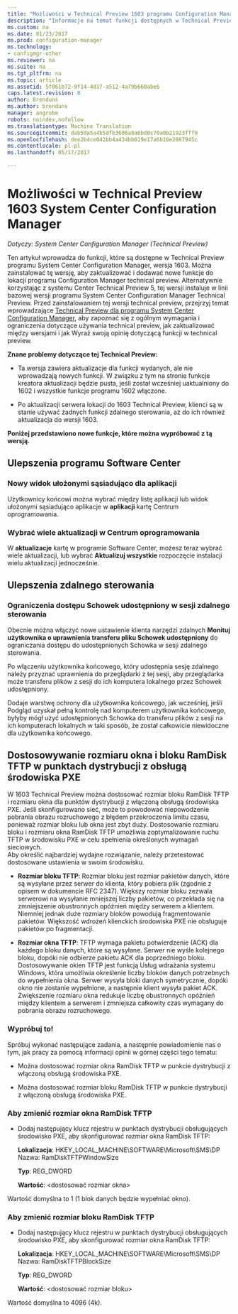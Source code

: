 ```yaml
---
title: "Możliwości w Technical Preview 1603 programu Configuration Manager"
description: "Informacje na temat funkcji dostępnych w Technical Preview programu System Center Configuration Manager, wersja 1603."
ms.custom: na
ms.date: 01/23/2017
ms.prod: configuration-manager
ms.technology:
- configmgr-other
ms.reviewer: na
ms.suite: na
ms.tgt_pltfrm: na
ms.topic: article
ms.assetid: 5f861b72-9f14-4d17-a512-4a79b660abe6
caps.latest.revision: 8
author: Brenduns
ms.author: brenduns
manager: angrobe
robots: noindex,nofollow
ms.translationtype: Machine Translation
ms.sourcegitcommit: dab5da5a4b5dfb3606a8a6bd0c70a0b21923fff9
ms.openlocfilehash: dee2b4ce042bb4a434bb019e17a6b16e2807945c
ms.contentlocale: pl-pl
ms.lasthandoff: 05/17/2017

---
```

# <a name="capabilities-in-technical-preview-1603-for-system-center-configuration-manager"></a>Możliwości w Technical Preview 1603 System Center Configuration Manager

*Dotyczy: System Center Configuration Manager (Technical Preview)*

Ten artykuł wprowadza do funkcji, które są dostępne w Technical Preview programu System Center Configuration Manager, wersja 1603. Można zainstalować tę wersję, aby zaktualizować i dodawać nowe funkcje do lokacji programu Configuration Manager technical preview. Alternatywnie korzystając z systemu Center Technical Preview 5, tej wersji instaluje w linii bazowej wersji programu System Center Configuration Manager Technical Preview. Przed zainstalowaniem tej wersji technical preview, przejrzyj temat wprowadzające [Technical Preview dla programu System Center Configuration Manager](../../core/get-started/technical-preview.md), aby zapoznać się z ogólnym wymagania i ograniczenia dotyczące używania technical preview, jak zaktualizować między wersjami i jak Wyraź swoją opinię dotyczącą funkcji w technical preview.  

 **Znane problemy dotyczące tej Technical Preview:**  

-   Ta wersja zawiera aktualizacje dla funkcji wydanych, ale nie wprowadzają nowych funkcji. W związku z tym na stronie funkcje kreatora aktualizacji będzie pusta, jeśli został wcześniej uaktualniony do 1602 i wszystkie funkcje programu 1602 włączone.  

-   Po aktualizacji serwera lokacji do 1603 Technical Preview, klienci są w stanie używać żadnych funkcji zdalnego sterowania, aż do ich również aktualizacja do wersji 1603.  

 **Poniżej przedstawiono nowe funkcje, które można wypróbować z tą wersją.**  

##  <a name="BKMK_SC1603"></a>Ulepszenia programu Software Center  

### <a name="new-tiled-view-for-apps"></a>Nowy widok ułożonymi sąsiadująco dla aplikacji  
 Użytkownicy końcowi można wybrać między listę aplikacji lub widok ułożonymi sąsiadująco aplikacje w **aplikacji** kartę Centrum oprogramowania.  

### <a name="select-multiple-updates-in-software-center"></a>Wybrać wiele aktualizacji w Centrum oprogramowania  
 W **aktualizacje** kartę w programie Software Center, możesz teraz wybrać wiele aktualizacji, lub wybrać **Aktualizuj wszystkie** rozpoczęcie instalacji wielu aktualizacji jednocześnie.  

##  <a name="BKMK_RC1603"></a>Ulepszenia zdalnego sterowania  

### <a name="limit-shared-clipboard-access-in-a-remote-control-session"></a>Ograniczenia dostępu Schowek udostępniony w sesji zdalnego sterowania  
 Obecnie można włączyć nowe ustawienie klienta narzędzi zdalnych **Monituj użytkownika o uprawnienia transferu pliku Schowek udostępniony** do ograniczania dostępu do udostępnionych Schowka w sesji zdalnego sterowania.  

 Po włączeniu użytkownika końcowego, który udostępnia sesję zdalnego należy przyznać uprawnienia do przeglądarki z tej sesji, aby przeglądarka może transferu plików z sesji do ich komputera lokalnego przez Schowek udostępniony.  

 Dodaje warstwę ochrony dla użytkownika końcowego, jak wcześniej, jeśli Podgląd uzyskał pełną kontrolę nad komputerem użytkownika końcowego, byłyby mógł użyć udostępnionych Schowka do transferu plików z sesji na ich komputerach lokalnych w taki sposób, że został całkowicie niewidoczne dla użytkownika końcowego.  

##  <a name="BKMK_RamDiskTFTP"></a> Dostosowywanie rozmiaru okna i bloku RamDisk TFTP w punktach dystrybucji z obsługą środowiska PXE  
 W 1603 Technical Preview można dostosować rozmiar bloku RamDisk TFTP i rozmiaru okna dla punktów dystrybucji z włączoną obsługą środowiska PXE. Jeśli skonfigurowano sieć, może to powodować niepowodzenie pobrania obrazu rozruchowego z błędem przekroczenia limitu czasu, ponieważ rozmiar bloku lub okna jest zbyt duży. Dostosowanie rozmiaru bloku i rozmiaru okna RamDisk TFTP umożliwia zoptymalizowanie ruchu TFTP w środowisku PXE w celu spełnienia określonych wymagań sieciowych.   
Aby określić najbardziej wydajne rozwiązanie, należy przetestować dostosowane ustawienia w swoim środowisku.  

-   **Rozmiar bloku TFTP**: Rozmiar bloku jest rozmiar pakietów danych, które są wysyłane przez serwer do klienta, który pobiera plik (zgodnie z opisem w dokumencie RFC 2347). Większy rozmiar bloku zezwala serwerowi na wysyłanie mniejszej liczby pakietów, co przekłada się na zmniejszenie obustronnych opóźnień między serwerem a klientem. Niemniej jednak duże rozmiary bloków powodują fragmentowanie pakietów. Większość wdrożeń klienckich środowiska PXE nie obsługuje pakietów po fragmentacji.  

-   **Rozmiar okna TFTP**: TFTP wymaga pakietu potwierdzenie (ACK) dla każdego bloku danych, które są wysyłane. Serwer nie wyśle kolejnego bloku, dopóki nie odbierze pakietu ACK dla poprzedniego bloku. Dostosowywanie okien TFTP jest funkcją Usług wdrażania systemu Windows, która umożliwia określenie liczby bloków danych potrzebnych do wypełnienia okna. Serwer wysyła bloki danych symetrycznie, dopóki okno nie zostanie wypełnione, a następnie klient wysyła pakiet ACK. Zwiększenie rozmiaru okna redukuje liczbę obustronnych opóźnień między klientem a serwerem i zmniejsza całkowity czas wymagany do pobrania obrazu rozruchowego.  

### <a name="try-it-out"></a>Wypróbuj to!  
 Spróbuj wykonać następujące zadania, a następnie powiadomienie nas o tym, jak pracy za pomocą informacji opinii w górnej części tego tematu:  

-   Można dostosować rozmiar okna RamDisk TFTP w punkcie dystrybucji z włączoną obsługą środowiska PXE.  

-   Można dostosować rozmiar bloku RamDisk TFTP w punkcie dystrybucji z włączoną obsługą środowiska PXE.  

### <a name="to-modify-the-ramdisk-tftp-window-size"></a>Aby zmienić rozmiar okna RamDisk TFTP  

-   Dodaj następujący klucz rejestru w punktach dystrybucji obsługujących środowisko PXE, aby skonfigurować rozmiar okna RamDisk TFTP:  

     **Lokalizacja**: HKEY_LOCAL_MACHINE\SOFTWARE\Microsoft\SMS\DP  
    Nazwa: RamDiskTFTPWindowSize  

     **Typ**: REG_DWORD  

     **Wartość**: &lt;dostosować rozmiar okna\>  

 Wartość domyślna to 1 (1 blok danych będzie wypełniać okno).  

### <a name="to-modify-the-ramdisk-tftp-block-size"></a>Aby zmienić rozmiar bloku RamDisk TFTP  

-   Dodaj następujący klucz rejestru w punktach dystrybucji obsługujących środowisko PXE, aby skonfigurować rozmiar okna RamDisk TFTP:  

     **Lokalizacja**: HKEY_LOCAL_MACHINE\SOFTWARE\Microsoft\SMS\DP  
    Nazwa: RamDiskTFTPBlockSize  

     **Typ**: REG_DWORD  

     **Wartość**: &lt;dostosować rozmiar bloku\>  

 Wartość domyślna to 4096 (4k).  

